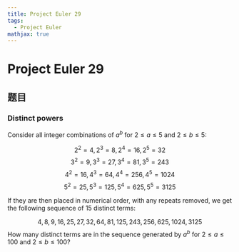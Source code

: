 ```yaml
---
title: Project Euler 29
tags:
  - Project Euler
mathjax: true
---
```

<escape><!-- more --></escape>

# Project Euler 29
## 题目
### Distinct powers

Consider all integer combinations of $a^b$ for $2 \le a \le 5$ and $2 \le b \le 5$:

$$2^2=4, 2^3=8, 2^4=16, 2^5=32$$
$$3^2=9, 3^3=27, 3^4=81, 3^5=243$$
$$4^2=16, 4^3=64, 4^4=256, 4^5=1024$$
$$5^2=25, 5^3=125, 5^4=625, 5^5=3125$$

If they are then placed in numerical order, with any repeats removed, we get the following sequence of $15$ distinct terms:

$$4, 8, 9, 16, 25, 27, 32, 64, 81, 125, 243, 256, 625, 1024, 3125$$
How many distinct terms are in the sequence generated by $a^b$ for $2\le a \le 100$ and $2 \le  b \le 100$?

